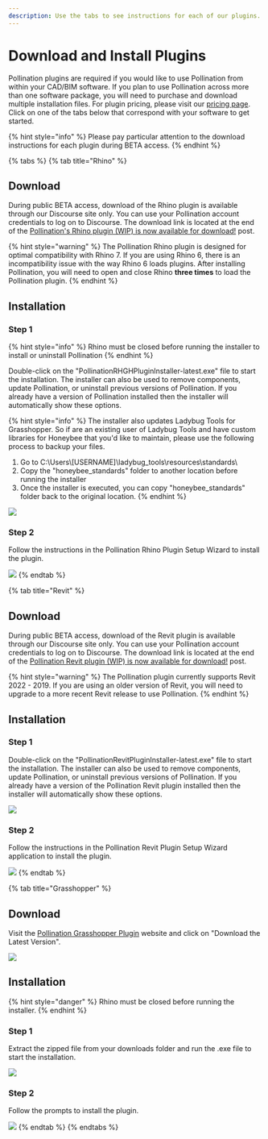 ```yaml
---
description: Use the tabs to see instructions for each of our plugins.
---
```


# Download and Install Plugins

Pollination plugins are required if you would like to use Pollination from within your CAD/BIM software. If you plan to use Pollination across more than one software package, you will need to purchase and download multiple installation files. For plugin pricing, please visit our [pricing page](https://www.pollination.cloud/pricing-cad-plugins).  Click on one of the tabs below that correspond with your software to get started.&#x20;

{% hint style="info" %}
Please pay particular attention to the download instructions for each plugin during BETA access.
{% endhint %}

{% tabs %}
{% tab title="Rhino" %}
## Download

During public BETA access, download of the Rhino plugin is available through our Discourse site only. You can use your Pollination account credentials to log on to Discourse. The download link is located at the end of the [Pollination's Rhino plugin (WIP) is now available for download!](https://discourse.pollination.cloud/t/pollinations-rhino-plugin-wip-is-now-available-for-download/558?u=jankivyas) post.

{% hint style="warning" %}
The Pollination Rhino plugin is designed for optimal compatibility with Rhino 7. If you are using Rhino 6, there is an incompatibility issue with the way Rhino 6 loads plugins. After installing Pollination, you will need to open and close Rhino **three times** to load the Pollination plugin.
{% endhint %}

## Installation

### Step 1

{% hint style="info" %}
Rhino must be closed before running the installer to install or uninstall Pollination
{% endhint %}

Double-click on the "PollinationRHGHPluginInstaller-latest.exe" file to start the installation. The installer can also be used to remove components, update Pollination, or uninstall previous versions of Pollination. If you already have a version of Pollination installed then the installer will automatically show these options.

{% hint style="info" %}
The installer also updates Ladybug Tools for Grasshopper. So if are an existing user of Ladybug Tools and have custom libraries for Honeybee that you'd like to maintain, please use the following process to backup your files.

1. Go to C:\Users\\\[USERNAME]\ladybug\_tools\resources\standards\\
2. Copy the "honeybee\_standards" folder to another location before running the installer
3. Once the installer is executed, you can copy "honeybee\_standards" folder back to the original location.
{% endhint %}

![](<../.gitbook/assets/image (150) (1) (1).png>)

### Step 2

Follow the instructions in the Pollination Rhino Plugin Setup Wizard to install the plugin.

![](<../.gitbook/assets/image (149) (1).png>)
{% endtab %}

{% tab title="Revit" %}
## Download

During public BETA access, download of the Revit plugin is available through our Discourse site only. You can use your Pollination account credentials to log on to Discourse. The download link is located at the end of the [Pollination Revit plugin (WIP) is now available for download!](https://discourse.pollination.cloud/t/pollination-revit-plugin-wip-is-now-available-for-download/764) post.&#x20;

{% hint style="warning" %}
The Pollination plugin currently supports Revit 2022 - 2019. If you are using an older version of Revit, you will need to upgrade to a more recent Revit release to use Pollination.
{% endhint %}

## Installation

### Step 1

Double-click on the "PollinationRevitPluginInstaller-latest.exe" file to start the installation. The installer can also be used to remove components, update Pollination, or uninstall previous versions of Pollination. If you already have a version of the Pollination Revit plugin installed then the installer will automatically show these options.

![](<../.gitbook/assets/image (148) (1).png>)

### Step 2

Follow the instructions in the Pollination Revit Plugin Setup Wizard application to install the plugin.

![](<../.gitbook/assets/image (151) (1) (1).png>)
{% endtab %}

{% tab title="Grasshopper" %}
## Download

Visit the [Pollination Grasshopper Plugin](https://www.pollination.cloud/grasshopper-plugin) website and click on "Download the Latest Version".

![](<../.gitbook/assets/image (53).png>)

## Installation



{% hint style="danger" %}
Rhino must be closed before running the installer.
{% endhint %}

###

### Step 1

Extract the zipped file from your downloads folder and run the .exe file to start the installation.

![](<../.gitbook/assets/image (40).png>)

### Step 2

Follow the prompts to install the plugin.

![](<../.gitbook/assets/image (35).png>)
{% endtab %}
{% endtabs %}
